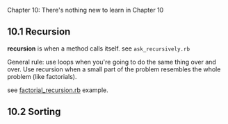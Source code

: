 Chapter 10: There's nothing new to learn in Chapter 10

10.1 Recursion
-------------
**recursion** is when a method calls itself.
see `ask_recursively.rb`

General rule: use loops when you're going to
do the same thing over and over. Use recursion when a small
part of the problem resembles the whole problem (like factorials).

see [factorial_recursion.rb](/factorial_recursion.rb) example.

10.2 Sorting
-----------

